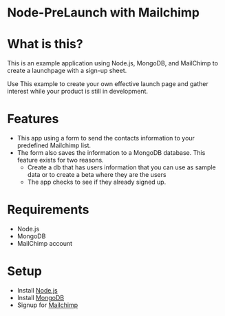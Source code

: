 # Node-PreLaunch with Mailchimp

# What is this?

This is an example application using Node.js, MongoDB, and MailChimp to create a launchpage with a sign-up sheet.

Use This example to create your own effective launch page and gather interest while your product is still in development.

# Features

- This app using a form to send the contacts information to your predefined Mailchimp list.
- The form also saves the information to a MongoDB database. This feature exists for two reasons.
  - Create a  db that has users information that you can use as sample data or to create a beta where they are the users
  - The app checks to see if they already signed up.

# Requirements

- Node.js
- MongoDB
- MailChimp account

# Setup

- Install [Node.js](https://nodejs.org/en/)
- Install [MongoDB](https://www.mongodb.com/)
- Signup for [Mailchimp](http://eepurl.com/cCsH6P)
